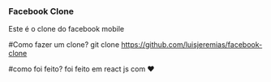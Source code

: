 ### Facebook Clone

Este é o clone do facebook mobile  

#Como fazer um clone?
git clone https://github.com/luisjeremias/facebook-clone

#como foi feito?
foi feito em react js com ❤